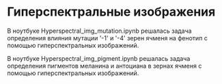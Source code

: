 # Гиперспектральные изображения

В ноутбуке Hyperspectral_img_mutation.ipynb решалась задача определения влияния мутации '-1' и '-4' зерен ячменя на фенотип с помощью гиперспектральных изображений. 

В ноутбуке Hyperspectral_img_pigment.ipynb решалась задача определения пигментов меланина и антоциана в зернах ячменя с помощью гиперспектральных изображений.
